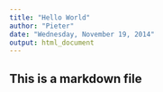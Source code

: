 ```yaml
---
title: "Hello World"
author: "Pieter"
date: "Wednesday, November 19, 2014"
output: html_document
---
```


## This is a markdown file
